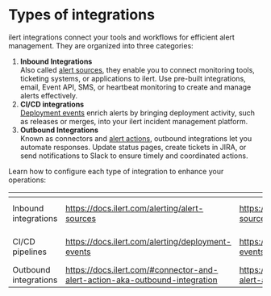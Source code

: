 # Types of integrations

ilert integrations connect your tools and workflows for efficient alert management. They are organized into three categories:

1. **Inbound Integrations**\
   Also called [alert sources](https://docs.ilert.com/alerting/alert-sources), they enable you to connect monitoring tools, ticketing systems, or applications to ilert. Use pre-built integrations, email, Event API, SMS, or heartbeat monitoring to create and manage alerts effectively.
2. **CI/CD integrations**\
   [Deployment events](https://docs.ilert.com/alerting/deployment-events) enrich alerts by bringing deployment activity, such as releases or merges, into your ilert incident management platform.
3. **Outbound Integrations**\
   Known as connectors and [alert actions](https://docs.ilert.com/#connector-and-alert-action-aka-outbound-integration), outbound integrations let you automate responses. Update status pages, create tickets in JIRA, or send notifications to Slack to ensure timely and coordinated actions.

Learn how to configure each type of integration to enhance your operations:

<table data-view="cards"><thead><tr><th></th><th data-hidden data-type="content-ref"></th><th data-hidden data-card-target data-type="content-ref"></th><th data-hidden data-card-cover data-type="files"></th></tr></thead><tbody><tr><td>Inbound integrations</td><td><a href="https://docs.ilert.com/alerting/alert-sources">https://docs.ilert.com/alerting/alert-sources</a></td><td><a href="https://docs.ilert.com/alerting/alert-sources">https://docs.ilert.com/alerting/alert-sources</a></td><td><a href="../.gitbook/assets/Group 1321315022 (1).png">Group 1321315022 (1).png</a></td></tr><tr><td>CI/CD pipelines</td><td><a href="https://docs.ilert.com/alerting/deployment-events">https://docs.ilert.com/alerting/deployment-events</a></td><td><a href="https://docs.ilert.com/alerting/deployment-events">https://docs.ilert.com/alerting/deployment-events</a></td><td><a href="../.gitbook/assets/Group 1321315023 (1).png">Group 1321315023 (1).png</a></td></tr><tr><td>Outbound integrations</td><td><a href="https://docs.ilert.com/#connector-and-alert-action-aka-outbound-integration">https://docs.ilert.com/#connector-and-alert-action-aka-outbound-integration</a></td><td><a href="https://docs.ilert.com/#connector-and-alert-action-aka-outbound-integration">https://docs.ilert.com/#connector-and-alert-action-aka-outbound-integration</a></td><td><a href="../.gitbook/assets/Group 1321315024.png">Group 1321315024.png</a></td></tr></tbody></table>
